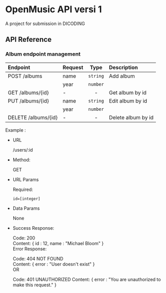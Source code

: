 # OpenMusic API versi 1

A project for submission in DICODING

## API Reference

### Album endpoint management

| Endpoint            | Request |   Type   | Description        |
| :------------------ | :------ | :------: | :----------------- |
| POST /albums        | name    | `string` | Add album          |
|                     | year    | `number` |                    |
| GET /albums/{id}    | -       |    -     | Get album by id    |
| PUT /albums/{id}    | name    | `string` | Edit album by id   |
|                     | year    | `number` |                    |
| DELETE /albums/{id} | -       |    -     | Delete album by id |

Example :

- URL

  /users/:id

- Method:

  GET

* URL Params

  Required:

  `id=[integer]`

* Data Params

  None

* Success Response:

  Code: 200  
  Content: { id : 12, name : "Michael Bloom" }  
  Error Response:

  Code: 404 NOT FOUND  
  Content: { error : "User doesn't exist" }  
  OR

  Code: 401 UNAUTHORIZED
  Content: { error : "You are unauthorized to make this request." }
